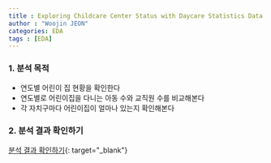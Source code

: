 ```yaml
---
title : Exploring Childcare Center Status with Daycare Statistics Data
author : "Woojin JEON"
categories: EDA
tags : [EDA]
---
```


### 1. 분석 목적

- 연도별 어린이 집 현황을 확인한다
- 연도별로 어린이집을 다니는 아동 수와 교직원 수를 비교해본다
- 각 자치구마다 어린이집이 얼마나 있는지 확인해본다

### 2. 분석 결과 확인하기

[분석 결과 확인하기](https://nbviewer.org/github/WoojinJeonkr/WoojinJeonkr.github.io/blob/main/assets/images/pdf/preschool.pdf){: target="_blank"}
